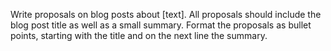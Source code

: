 Write proposals on blog posts about [text]. All proposals should include the blog post title as well as a small summary. Format the proposals as bullet points, starting with the title and on the next line the summary.
